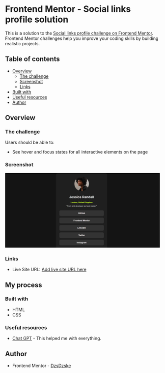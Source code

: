 # Frontend Mentor - Social links profile solution

This is a solution to the [Social links profile challenge on Frontend Mentor](https://www.frontendmentor.io/challenges/social-links-profile-UG32l9m6dQ). Frontend Mentor challenges help you improve your coding skills by building realistic projects. 

## Table of contents

- [Overview](#overview)
  - [The challenge](#the-challenge)
  - [Screenshot](#screenshot)
  - [Links](#links)
- [Built with](#built-with)
- [Useful resources](#useful-resources)
- [Author](#author)


## Overview

### The challenge

Users should be able to:

- See hover and focus states for all interactive elements on the page

### Screenshot

![](./design/screenshot.png)

### Links

- Live Site URL: [Add live site URL here](https://your-live-site-url.com)

## My process

### Built with

- HTML
- CSS

### Useful resources

- [Chat GPT](https://chat.openai.com) - This helped me with everything.

## Author

- Frontend Mentor - [DzsDzske](https://www.frontendmentor.io/profile/DzsDzske)
